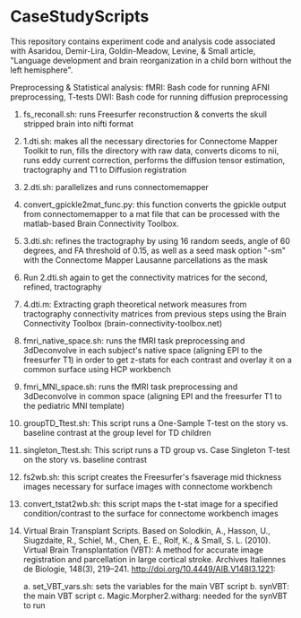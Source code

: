 # CaseStudyScripts
This repository contains experiment code and analysis code associated with Asaridou, Demir-Lira, Goldin-Meadow, Levine, &amp; Small article, "Language development and brain reorganization in a child born without the left hemisphere".

Preprocessing & Statistical analysis:
	fMRI: Bash code for running AFNI preprocessing, T-tests
	DWI: Bash code for running diffusion preprocessing


1. fs_reconall.sh: runs Freesurfer reconstruction & converts the skull stripped brain into nifti format
2. 1.dti.sh: makes all the necessary directories for Connectome Mapper Toolkit to run, fills the directory with raw data, converts dicoms to nii, runs eddy current correction, performs the diffusion tensor estimation, tractography and T1 to Diffusion registration 
3. 2.dti.sh: parallelizes and runs connectomemapper 
4. convert_gpickle2mat_func.py: this function converts the gpickle output from connectomemapper to a mat file that can be processed with the matlab-based Brain Connectivity Toolbox.
5. 3.dti.sh: refines the tractography by using 16 random seeds, angle of 60 degrees, and FA threshold of 0.15, as well as a seed mask option "-sm" with the Connectome Mapper Lausanne parcellations as the mask
6. Run 2.dti.sh again to get the connectivity matrices for the second, refined, tractography
7. 4.dti.m: Extracting graph theoretical network measures from tractography connectivity matrices from previous steps using the Brain Connectivity Toolbox (brain-connectivity-toolbox.net) 
8. fmri_native_space.sh: runs the fMRI task preprocessing and 3dDeconvolve in each subject's native space (aligning EPI to the freesurfer T1) in order to get z-stats for each contrast and overlay it on a common surface using HCP workbench 
9. fmri_MNI_space.sh: runs the fMRI task preprocessing and 3dDeconvolve in common space (aligning EPI and the freesurfer T1 to the pediatric MNI template)
10. groupTD_Ttest.sh: This script runs a One-Sample T-test on the story vs. baseline contrast at the group level for TD children
11. singleton_Ttest.sh: This script runs a TD group vs. Case Singleton T-test on the story vs. baseline contrast
12. fs2wb.sh: this script creates the Freesurfer's fsaverage mid thickness images necessary for surface images with connectome workbench 
13. convert_tstat2wb.sh: this script maps the t-stat image for a specified condition/contrast to the surface for connectome workbench images
14. Virtual Brain Transplant Scripts. Based on Solodkin, A., Hasson, U., Siugzdaite, R., Schiel, M., Chen, E. E., Rolf, K., & Small, S. L.
(2010). Virtual Brain Transplantation (VBT): A method for accurate image registration and parcellation in large cortical stroke. Archives Italiennes de Biologie, 148(3), 219–241. http://doi.org/10.4449/AIB.V148I3.1221: 

	a. set_VBT_vars.sh: sets the variables for the main VBT script
	b. synVBT: the main VBT script
	c. Magic.Morpher2.witharg: needed for the synVBT to run

